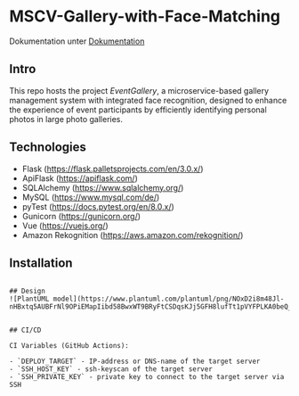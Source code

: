 # MSCV-Gallery-with-Face-Matching

Dokumentation unter
[Dokumentation](https://noluchs.github.io/SEM4)

## Intro

This repo hosts the project _EventGallery_, a microservice-based gallery management system with integrated face recognition, designed to enhance the experience of event participants by efficiently identifying personal photos in large photo galleries.

## Technologies

- Flask (https://flask.palletsprojects.com/en/3.0.x/)
- ApiFlask (https://apiflask.com/)
- SQLAlchemy (https://www.sqlalchemy.org/)
- MySQL (https://www.mysql.com/de/)
- pyTest (https://docs.pytest.org/en/8.0.x/)
- Gunicorn (https://gunicorn.org/)
- Vue (https://vuejs.org/)
- Amazon Rekognition (https://aws.amazon.com/rekognition/)

## Installation


```

## Design
![PlantUML model](https://www.plantuml.com/plantuml/png/NOxD2i8m48Jl-nHBxtq5AUBFrNl9OPiEMapIibd58BwxWT9BRyFtCSDqsKJj5GFH8lufTt1pVYFPLKA0beQ_nDpVTFuKnsrxuFwYSpAaqUt5iGviVCkhEOd981cEVaIFQGGZBbOu8WxGl28_gGyWwcgl7le3)


## CI/CD

CI Variables (GitHub Actions):

- `DEPLOY_TARGET` - IP-address or DNS-name of the target server
- `SSH_HOST_KEY` - ssh-keyscan of the target server
- `SSH_PRIVATE_KEY` - private key to connect to the target server via SSH
